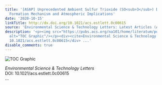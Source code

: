 ```yaml
---
title: '[ASAP] Unprecedented Ambient Sulfur Trioxide (SO<sub>3</sub>) Detection: Possible
  Formation Mechanism and Atmospheric Implications'
date: '2020-10-15'
linkTitle: http://dx.doi.org/10.1021/acs.estlett.0c00615
source: 'Environmental Science & Technology Letters: Latest Articles (ACS Publications)'
description: '<p><img src="https://pubs.acs.org/na101/home/literatum/publisher/achs/journals/content/estlcu/0/estlcu.ahead-of-print/acs.estlett.0c00615/20201015/images/medium/ez0c00615_0004.gif"
  alt="TOC Graphic"/></p><div><cite>Environmental Science & Technology Letters</cite></div><div>DOI:
  10.1021/acs.estlett.0c00615</div> ...'
disable_comments: true
---
```

<p><img src="https://pubs.acs.org/na101/home/literatum/publisher/achs/journals/content/estlcu/0/estlcu.ahead-of-print/acs.estlett.0c00615/20201015/images/medium/ez0c00615_0004.gif" alt="TOC Graphic"/></p><div><cite>Environmental Science & Technology Letters</cite></div><div>DOI: 10.1021/acs.estlett.0c00615</div> ...